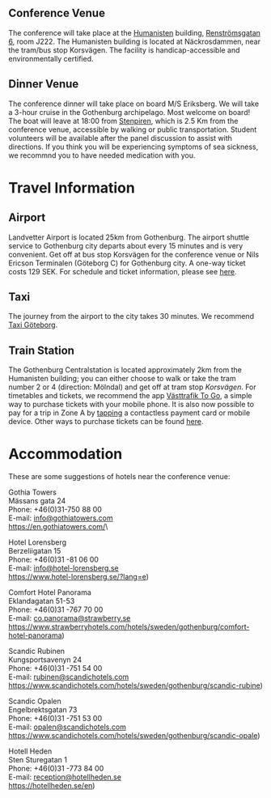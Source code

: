 ## Conference Venue
The conference will take place at the [Humanisten](https://www.gu.se/en/humanities) building, [Renströmsgatan 6](https://www.google.com/maps/dir/Korsv%C3%A4gen,+G%C3%B6teborg/Renstr%C3%B6msgatan+6,+412+55+G%C3%B6teborg/@57.6958231,11.9847919,18z/data=!3m1!4b1!4m14!4m13!1m5!1m1!1s0x464ff37619eecd8b:0x68de5ad154ecfae!2m2!1d11.9869245!2d57.6966813!1m5!1m1!1s0x464ff375e85ffea7:0x75a06ff6e070e6f4!2m2!1d11.9851008!2d57.6948769!3e2?entry=ttu), room J222.  The Humanisten building is located at Näckrosdammen, near the tram/bus stop Korsvägen. The facility is handicap-accessible and environmentally certified.


## Dinner Venue
The conference dinner will take place on board M/S Eriksberg. We will take a 3-hour cruise in the Gothenburg archipelago. Most welcome on board! The boat will leave at 18:00 from [Stenpiren](https://maps.apple.com/?auid=15493928370620691955&address=Göteborg,Sweden&ll=57.7057857,11.9576227), which is 2.5 Km from the conference venue, accessible by walking or public transportation. Student volunteers will be available after the panel discussion to assist with directions. If you think you will be experiencing symptoms of sea sickness, we recommnd you to have needed medication with you.

# Travel Information

## Airport

Landvetter Airport is located 25km from Gothenburg. The airport shuttle service to Gothenburg city departs about every 15 minutes and is very convenient. Get off at bus stop Korsvägen for the conference venue or Nils Ericson Terminalen (Göteborg C) for Gothenburg city. A one-way ticket costs 129 SEK. For schedule and ticket information, please see [here](https://www.flygbussarna.se/en/landvetter). 

## Taxi

The journey from the airport to the city takes 30 minutes. We recommend [Taxi Göteborg](https://www.taxigoteborg.se/en).

## Train Station
The Gothenburg Centralstation is located approximately 2km from the Humanisten building; you can either choose to walk or take the tram number 2 or 4 (direction: Mölndal) and get off at tram stop *Korsvägen*. For timetables and tickets, we recommend the app [Västtrafik To Go](https://www.vasttrafik.se/en/tickets/more-about-tickets/vasttrafik-to-go/), a simple way to purchase tickets with your mobile phone.  It is also now possible to pay for a trip in Zone A by [tapping](https://www.vasttrafik.se/en/Tickets/more-about-tickets/Tap-payment/) a contactless payment card or mobile device. Other ways to purchase tickets can be found [here](https://www.vasttrafik.se/en/).

# Accommodation 

These are some suggestions of hotels near the conference venue:

Gothia Towers\
Mässans gata 24\
Phone: +46(0)31-750 88 00\
E-mail: info@gothiatowers.com\
<https://en.gothiatowers.com/>\

Hotel Lorensberg\
Berzeliigatan 15\
Phone: +46(0)31 -81 06 00\
E-mail: info@hotel-lorensberg.se\
<https://www.hotel-lorensberg.se/?lang=e>)

Comfort Hotel Panorama\
Eklandagatan 51-53\
Phone: +46(0)31 -767 70 00\
E-mail: co.panorama@strawberry.se\
<https://www.strawberryhotels.com/hotels/sweden/gothenburg/comfort-hotel-panorama>)

Scandic Rubinen\
Kungsportsavenyn 24\
Phone: +46(0)31 -751 54 00\
E-mail: rubinen@scandichotels.com\
<https://www.scandichotels.com/hotels/sweden/gothenburg/scandic-rubine>)

Scandic Opalen\
Engelbrektsgatan 73\
Phone: +46(0)31 -751 53 00\
E-mail: opalen@scandichotels.com\
<https://www.scandichotels.com/hotels/sweden/gothenburg/scandic-opale>)

Hotell Heden\
Sten Sturegatan 1\
Phone: +46(0)31 -773 84 00\
E-mail: reception@hotellheden.se\
<https://hotellheden.se/en>)








<!--
**The things below are from MILLing**

# About Sweden

Note that the use of cash is rare in Sweden. Payments by card are preferred and possible everywhere, with cash not even accepted in many stores. <https://sweden.se/life/society/a-cashless-society>
-->
